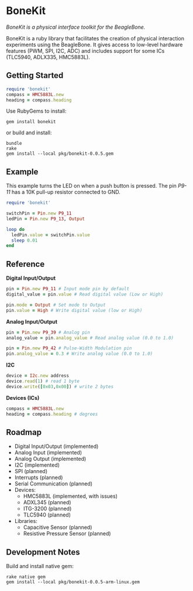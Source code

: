 # BoneKit

_BoneKit is a physical interface toolkit for the BeagleBone._

BoneKit is a ruby library that facilitates the creation of physical interaction experiments using the BeagleBone. It gives access to low-level hardware features (PWM, SPI, I2C, ADC) and includes support for some ICs (TLC5940, ADLX335, HMC5883L).

## Getting Started

```ruby
require 'bonekit'
compass = HMC5883L.new
heading = compass.heading
```

Use RubyGems to install:

```
gem install bonekit
```

or build and install:

```
bundle
rake
gem install --local pkg/bonekit-0.0.5.gem
```

## Example

This example turns the LED on when a push button is pressed. The pin _P9-11_ has a 10K pull-up resistor connected to GND. 

```ruby
require 'bonekit'

switchPin = Pin.new P9_11
ledPin = Pin.new P9_13, Output

loop do
  ledPin.value = switchPin.value 
  sleep 0.01
end
```

## Reference

__Digital Input/Output__

```ruby
pin = Pin.new P9_11 # Input mode pin by default
digital_value = pin.value # Read digital value (Low or High)

pin.mode = Output # Set mode to Output
pin.value = High # Write digital value (low or High)
```

__Analog Input/Output__

```ruby
pin = Pin.new P9_39 # Analog pin
analog_value = pin.analog_value # Read analog value (0.0 to 1.0)
```

```ruby
pin = Pin.new P9_42 # Pulse-Width Modulation pin
pin.analog_value = 0.3 # Write analog value (0.0 to 1.0)
```
__I2C__

```ruby
device = I2c.new address
device.read(1) # read 1 byte
device.write([0x03,0x00]) # write 2 bytes
```

__Devices (ICs)__

```ruby
compass = HMC5883L.new
heading = compass.heading # degrees
```

## Roadmap

* Digital Input/Output (implemented)
* Analog Input (implemented)
* Analog Output (implemented)
* I2C (implemented)
* SPI (planned)
* Interrupts (planned)
* Serial Communication (planned)
* Devices:
  * HMC5883L (implemented, with issues)
  * ADXL345 (planned)
  * ITG-3200 (planned) 
  * TLC5940 (planned)
* Libraries:
  * Capacitive Sensor (planned)
  * Resistive Pressure Sensor (planned) 

## Development Notes

Build and install native gem:

```
rake native gem
gem install --local pkg/bonekit-0.0.5-arm-linux.gem
```  